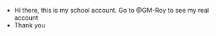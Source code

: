 - Hi there, this is my school account. Go to @GM-Roy to see my real account
- Thank you

<!---
JustRoyAhn/JustRoyAhn is a ✨ special ✨ repository because its `README.md` (this file) appears on your GitHub profile.
You can click the Preview link to take a look at your changes.
--->
